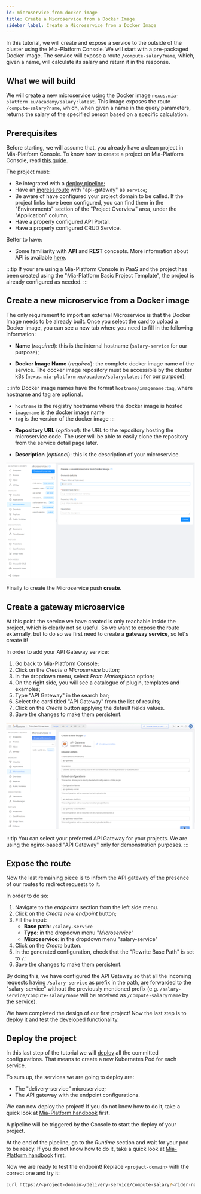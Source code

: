 ```yaml
---
id: microservice-from-docker-image
title: Create a Microservice from a Docker Image
sidebar_label: Create a Microservice from a Docker Image
---
```


In this tutorial, we will create and expose a service to the outside of the cluster using the Mia-Platform Console. We will start with a pre-packaged Docker image. The service will expose a route `/compute-salary?name`, which, given a name, will calculate its salary and return it in the response.

## What we will build

We will create a new microservice using the Docker image `nexus.mia-platform.eu/academy/salary:latest`. This image exposes the route `/compute-salary?name`, which, when given a name in the query parameters, returns the salary of the specified person based on a specific calculation.

## Prerequisites

Before starting, we will assume that, you already have a clean project in Mia-Platform Console. To know how to create a project on Mia-Platform Console, read [this guide](/console/project-configuration/create-a-project.mdx).

The project must:

- Be integrated with a [deploy pipeline](/development_suite/deploy/pipeline-configuration.md);
- Have an [ingress route](/paas/traefik.md) with "api-gateway" as `service`;
- Be aware of have configured your project domain to be called. If the project links have been configured, you can find them in the "Environments" section of the "Project Overview" area, under the "Application" column;
- Have a properly configured API Portal.
- Have a properly configured CRUD Service.

Better to have:

- Some familiarity with **API** and **REST** concepts. More information about API is available [here](/getting-started/guidelines/rest-api-vademecum.md).

:::tip
If your are using a Mia-Platform Console in PaaS and the project has been created using the "Mia-Platform Basic Project Template", the project is already configured as needed.
:::

## Create a new microservice from a Docker image

The only requirement to import an external Microservice is that the Docker Image needs to be already built.
Once you select the card to upload a Docker image, you can see a new tab where you need to fill in the following information:

* **Name** (*required*): this is the internal hostname (`salary-service` for our purpose);  

* **Docker Image Name** (*required*): the complete docker image name of the service. The docker image repository must be accessible by the cluster k8s (`nexus.mia-platform.eu/academy/salary:latest` for our purpose);

:::info
  Docker image names have the format `hostname/imagename:tag`, where hostname and tag are optional.
  - `hostname` is the registry hostname where the docker image is hosted
  - `imagename` is the docker image name
  - `tag` is the version of the docker image
:::

* **Repository URL** (*optional*): the URL to the repository hosting the microservice code. The user will be able to easily clone the repository from the service detail page later.

* **Description** (*optional*): this is the description of your microservice.

![service-docker-image](img/service-docker-image.png)

Finally to create the Microservice push **create**.

## Create a gateway microservice

At this point the service we have created is only reachable inside the project, which is clearly not so useful. So we want to expose the route externally, but to do so we first need to create a **gateway service**, so let's create it!

In order to add your API Gateway service:

1. Go back to Mia-Platform Console;
1. Click on the _Create a Microservice_ button;
1. In the dropdown menu, select _From Marketplace_ option;
1. On the right side, you will see a catalogue of plugin, templates and examples;
1. Type "API Gateway" in the search bar;
1. Select the card titled "API Gateway" from the list of results;
1. Click on the _Create_ button applying the default fields values.
1. Save the changes to make them persistent.

![Create API gateway](img/create-API-gateway.png)

:::tip
You can select your preferred API Gateway for your projects. We are using the nginx-based "API Gateway" only for demonstration purposes.
:::

## Expose the route

Now the last remaining piece is to inform the API gateway of the presence of our routes to redirect requests to it.

In order to do so:

1. Navigate to the _endpoints_ section from the left side menu.
1. Click on the _Create new endpoint_ button;
1. Fill the input:
   - **Base path**: `/salary-service`
   - **Type**: in the dropdown menu "_Microservice_"
   - **Microservice**: in the dropdown menu "salary-service"
1. Click on the _Create_ button.
1. In the generated configuration, check that the "Rewrite Base Path" is set to `/`;
1. Save the changes to make them persistent.

<!--![Create endpoint](img/create-endpoint-salary-service.png)-->

By doing this, we have configured the API Gateway so that all the incoming requests having `/salary-service` as prefix in the path, are forwarded to the "salary-service" without the previously mentioned prefix (e.g. `/salary-service/compute-salary?name` will be received as `/compute-salary?name` by the service).

We have completed the design of our first project! Now the last step is to deploy it and test the developed functionality.

## Deploy the project

In this last step of the tutorial we will [deploy](../../development_suite/deploy/overview.md) all the committed configurations. That means to create a new Kubernetes Pod for each service.

To sum up, the services we are going to deploy are:

- The "delivery-service" microservice;
- The API gateway with the endpoint configurations.

We can now deploy the project! If you do not know how to do it, take a quick look at [Mia-Platform handbook](../handbooks/project/usage.md#deploy-changes) first.

A pipeline will be triggered by the Console to start the deploy of your project.

At the end of the pipeline, go to the _Runtime_ section and wait for your pod to be ready. If you do not know how to do it, take a quick look at [Mia-Platform handbook](../handbooks/project/usage.md#monitor-runtime-system) first.

Now we are ready to test the endpoint!
Replace `<project-domain>` with the correct one and try it:

```sh
curl https://<project-domain>/delivery-service/compute-salary?<rider-name>
```








